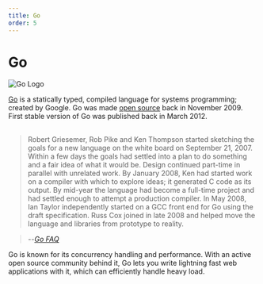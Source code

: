 ```yaml
---
title: Go
order: 5
---
```

# Go

![Go Logo](https://golang.org/doc/gopher/frontpage.png)

[Go](https://golang.org/) is a statically typed, compiled language for systems programming; created by Google. Go was made [open source](https://github.com/golang/go) back in November 2009. First stable version of Go was published back in March 2012.

##  

> Robert Griesemer, Rob Pike and Ken Thompson started sketching the goals for a new language on the white board on September 21, 2007. Within a few days the goals had settled into a plan to do something and a fair idea of what it would be. Design continued part-time in parallel with unrelated work. By January 2008, Ken had started work on a compiler with which to explore ideas; it generated C code as its output. By mid-year the language had become a full-time project and had settled enough to attempt a production compiler. In May 2008, Ian Taylor independently started on a GCC front end for Go using the draft specification. Russ Cox joined in late 2008 and helped move the language and libraries from prototype to reality.

> --<cite>[Go FAQ](https://golang.org/doc/faq)</cite>

Go is known for its concurrency handling and performance. With an active open source community behind it, Go lets you write lightning fast web applications with it, which can efficiently handle heavy load.
